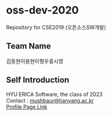 # oss-dev-2020
Repository for CSE2019 (오픈소스SW개발)

## Team Name
김동현이용현이형우홍시영

## Self Introduction
HYU ERICA Software, the class of 2023   
Contact : <mushbaur@hanyang.ac.kr>   
[Profile Page Link](https://mushbaur.github.io)
